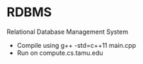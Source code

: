 # RDBMS
Relational Database Management System

  * Compile using g++ -std=c++11 main.cpp
  * Run on compute.cs.tamu.edu
